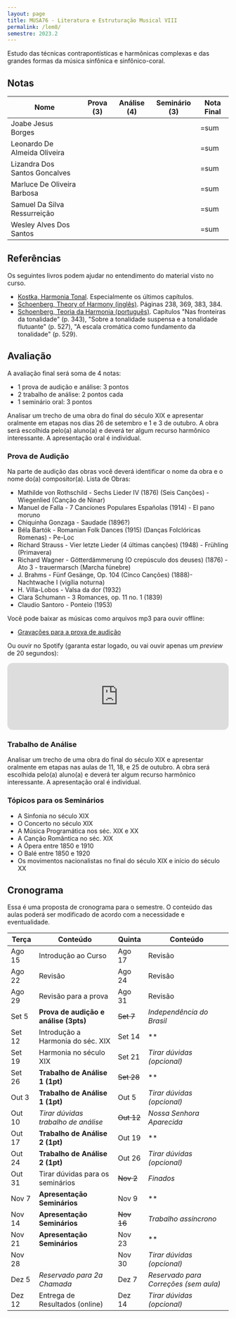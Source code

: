 ```yaml
---
layout: page
title: MUSA76 - Literatura e Estruturação Musical VIII
permalink: /lem8/
semestre: 2023.2
---
```


Estudo das técnicas contrapontísticas e harmônicas complexas e das grandes
formas da música sinfônica e sinfônico-coral.


## Notas

| Nome                          | Prova (3) | Análise (4) | Seminário (3) | Nota Final |
|-------------------------------|-----------|-------------|---------------|------------|
| Joabe Jesus Borges            |           |             |               | =sum       |
| Leonardo De Almeida Oliveira  |           |             |               | =sum       |
| Lizandra Dos Santos Goncalves |           |             |               | =sum       |
| Marluce De Oliveira Barbosa   |           |             |               | =sum       |
| Samuel Da Silva Ressurreição  |           |             |               | =sum       |
| Wesley Alves Dos Santos       |           |             |               | =sum       |


## Referências

Os seguintes livros podem ajudar no entendimento do material visto no curso.

- [Kostka, Harmonia Tonal][7]. Especialmente os últimos capítulos.
- [Schoenberg, Theory of Harmony (inglês)][8]. Páginas 238, 369, 383, 384.
- [Schoenberg, Teoria da Harmonia (português)][9]. Capítulos "Nas fronteiras da
  tonalidade" (p. 343), "Sobre a tonalidade suspensa e a tonalidade flutuante"
  (p. 527), "A escala cromática como fundamento da tonalidade" (p. 529).


[7]: https://www.dropbox.com/s/upnuczqhv0zeqa9/Kostka%20Tonal%20Harmony%20Traduzido.pdf?dl=0
[8]: https://www.dropbox.com/s/tka12cssiqfaglm/Schoenberg%20Arnold%20Theory%20of%20Harmony.pdf?dl=0
[9]: https://www.dropbox.com/s/1u9drv7yqpmr5kw/Schoenberg%20Harmonia.pdf?dl=0


## Avaliação

A avaliação final será soma de 4 notas:

  * 1 prova de audição e análise: 3 pontos
  * 2 trabalho de análise: 2 pontos cada
  * 1 seminário oral: 3 pontos

Analisar um trecho de uma obra do final do século XIX e apresentar oralmente em
etapas nos dias 26 de setembro e 1 e 3 de outubro. A obra será escolhida pelo(a)
aluno(a) e deverá ter algum recurso harmônico interessante. A apresentação oral
é individual.

### Prova de Audição

Na parte de audição das obras você deverá identificar o nome da obra e o nome
do(a) compositor(a). Lista de Obras:

- Mathilde von Rothschild - Sechs Lieder IV (1876) (Seis Canções) - Wiegenlied (Canção de Ninar)
- Manuel de Falla - 7 Canciones Populares Españolas (1914) - El pano moruno
- Chiquinha Gonzaga - Saudade (1896?)
- Béla Bartók - Romanian Folk Dances (1915) (Danças Folclóricas Romenas) - Pe-Loc
- Richard Strauss - Vier letzte Lieder (4 últimas canções) (1948) - Frühling (Primavera)
- Richard Wagner - Götterdämmerung (O crepúsculo dos deuses) (1876) - Ato 3 - trauermarsch (Marcha fúnebre)
- J. Brahms - Fünf Gesänge, Op. 104 (Cinco Canções) (1888)- Nachtwache I (vigília noturna)
- H. Villa-Lobos - Valsa da dor (1932)
- Clara Schumann - 3 Romances, op. 11 no. 1 (1839)
- Claudio Santoro - Ponteio (1953)

Você pode baixar as músicas como arquivos mp3 para ouvir offline:

- [Gravações para a prova de audição][1]

Ou ouvir no Spotify (garanta estar logado, ou vai ouvir apenas um _preview_ de 20 segundos):

[1]: https://www.dropbox.com/scl/fi/nob4v0ldo85dsa5qakg4k/Musicas-Audicao-LEM-8.zip?rlkey=x63f8pc08l1mtqoizgk5n643k&dl=0


<iframe style="border-radius:12px" src="https://open.spotify.com/embed/playlist/17zoY7Z7cKROeZH4x8hnLS?utm_source=generator" width="100%" height="152" frameBorder="0" allowfullscreen="" allow="autoplay; clipboard-write; encrypted-media; fullscreen; picture-in-picture" loading="lazy"></iframe>


### Trabalho de Análise

Analisar um trecho de uma obra do final do século XIX e apresentar oralmente em
etapas nas aulas de 11, 18, e 25 de outubro. A obra será escolhida pelo(a)
aluno(a) e deverá ter algum recurso harmônico interessante. A apresentação oral
é individual.


### Tópicos para os Seminários

- A Sinfonia no século XIX
- O Concerto no século XIX
- A Música Programática nos séc. XIX e XX
- A Canção Romântica no séc. XIX
- A Ópera entre 1850 e 1910
- O Balé entre 1850 e 1920
- Os movimentos nacionalistas no final do século XIX e início do século XX



## Cronograma

Essa é uma proposta de cronograma para o semestre. O conteúdo das aulas poderá
ser modificado de acordo com a necessidade e eventualidade.

| Terça  | Conteúdo                              | Quinta     | Conteúdo                              |
|--------|---------------------------------------|------------|---------------------------------------|
| Ago 15 | Introdução ao Curso                   | Ago 17     | Revisão                               |
| Ago 22 | Revisão                               | Ago 24     | Revisão                               |
| Ago 29 | Revisão para a prova                  | Ago 31     | Revisão                               |
| Set 5  | **Prova de audição e análise (3pts)** | ~~Set 7~~  | _Independência do Brasil_             |
| Set 12 | Introdução a Harmonia do séc. XIX     | Set 14     | \*\*                                  |
| Set 19 | Harmonia no século XIX                | Set 21     | _Tirar dúvidas (opcional)_            |
| Set 26 | **Trabalho de Análise 1 (1pt)**       | ~~Set 28~~ | \*\*                                  |
| Out 3  | **Trabalho de Análise 1 (1pt)**       | Out 5      | _Tirar dúvidas (opcional)_            |
| Out 10 | _Tirar dúvidas trabalho de análise_   | ~~Out 12~~ | _Nossa Senhora Aparecida_             |
| Out 17 | **Trabalho de Análise 2 (1pt)**       | Out 19     | \*\*                                  |
| Out 24 | **Trabalho de Análise 2 (1pt)**       | Out 26     | _Tirar dúvidas (opcional)_            |
| Out 31 | Tirar dúvidas para os seminários      | ~~Nov 2~~  | _Finados_                             |
| Nov 7  | **Apresentação Seminários**           | Nov 9      | \*\*                                  |
| Nov 14 | **Apresentação Seminários**           | ~~Nov 16~~ | _Trabalho assíncrono_                 |
| Nov 21 | **Apresentação Seminários**           | Nov 23     | \*\*                                  |
| Nov 28 |                                       | Nov 30     | _Tirar dúvidas (opcional)_            |
| Dez 5  | _Reservado para 2a Chamada_           | Dez 7      | _Reservado para Correções (sem aula)_ |
| Dez 12 | Entrega de Resultados (online)        | Dez 14     | _Tirar dúvidas (opcional)_            |
